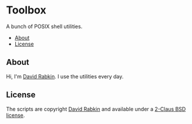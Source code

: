 # Toolbox
A bunch of POSIX shell utilities.

* [About](#about)
* [License](#license)

## About
Hi, I'm [David Rabkin](http://davi.drabk.in). I use the utilities every day.

## License
The scripts are copyright [David Rabkin](http://davi.drabk.in) and
available under a [2-Claus BSD license](https://github.com/rdavid/toolbox/blob/master/LICENSE).
